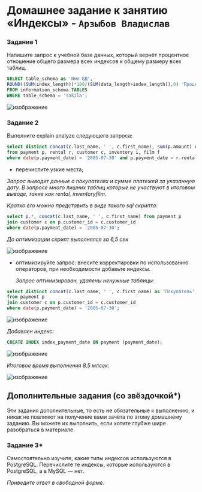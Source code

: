 # Домашнее задание к занятию «Индексы» - `Арзыбов Владислав`

### Задание 1

Напишите запрос к учебной базе данных, который вернёт процентное отношение общего размера всех индексов к общему размеру всех таблиц.
```sql
SELECT table_schema as 'Имя БД',
ROUND((SUM(index_length))*100/(SUM(data_length+index_length)),0) 'Процент'
FROM information_schema.TABLES
WHERE table_schema = 'sakila';
```

![изображение](https://github.com/user-attachments/assets/de31076e-cdc4-44be-894e-49e763868ae7)


### Задание 2

Выполните explain analyze следующего запроса:
```sql
select distinct concat(c.last_name, ' ', c.first_name), sum(p.amount) over (partition by c.customer_id, f.title)
from payment p, rental r, customer c, inventory i, film f
where date(p.payment_date) = '2005-07-30' and p.payment_date = r.rental_date and r.customer_id = c.customer_id and i.inventory_id = r.inventory_id
```
- перечислите узкие места;

*Запрос выводит данные о покупателях и сумме платежей за указанную дату. В запросе много лишних таблиц которые не участвуют в итоговом выводе, такие как rental, inventoryfilm.*

*Кратко его можно представить в виде такого sql скрипта:*

```sql
select p.*, concat(c.last_name, ' ', c.first_name) from payment p
join customer c on p.customer_id = c.customer_id
where date(p.payment_date) = '2005-07-30';
```

*До оптимизации скрипт выполнялся за 6,5 сек*

![изображение](https://github.com/user-attachments/assets/44374fea-2903-48e8-87b7-3be1d5dc4a9d)
 
- оптимизируйте запрос: внесите корректировки по использованию операторов, при необходимости добавьте индексы.

  *Запрос оптимизирован, удалены ненужные таблицы:*
  
```sql
select distinct concat(c.last_name, ' ', c.first_name) as 'Покупатель', sum(p.amount) over (partition by c.customer_id) as 'Сумма'
from payment p
join customer c on p.customer_id = c.customer_id
where date(p.payment_date) = '2005-07-30';
```

![изображение](https://github.com/user-attachments/assets/53e84e47-dca4-4923-b12d-93b9da1ae414)

  *Добавлен индекс:*

```sql
CREATE INDEX index_payment_date ON payment (payment_date);
```

![изображение](https://github.com/user-attachments/assets/23ea4beb-2f94-4f84-b203-eeabe6f9f905)

  *Итоговое время выполнения 8,5 млсек:*

  ![изображение](https://github.com/user-attachments/assets/bc3512ff-c226-4f9b-87ed-e2509545a4be)


## Дополнительные задания (со звёздочкой*)
Эти задания дополнительные, то есть не обязательные к выполнению, и никак не повлияют на получение вами зачёта по этому домашнему заданию. Вы можете их выполнить, если хотите глубже шире разобраться в материале.

### Задание 3*

Самостоятельно изучите, какие типы индексов используются в PostgreSQL. Перечислите те индексы, которые используются в PostgreSQL, а в MySQL — нет.

*Приведите ответ в свободной форме.*
